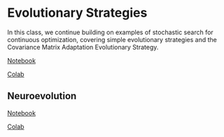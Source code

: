 # Evolutionary Strategies

In this class, we continue building on examples of stochastic search for
continuous optimization, covering simple evolutionary strategies and the
Covariance Matrix Adaptation Evolutionary Strategy.

[Notebook](https://github.com/SupaeroDataScience/stochastic/blob/master/notebooks/Evolutionary%20Strategies.ipynb)

[Colab](https://colab.research.google.com/github/SupaeroDataScience/stochastic/blob/master/notebooks/Evolutionary%20Strategies.ipynb)

## Neuroevolution

[Notebook](https://github.com/SupaeroDataScience/stochastic/blob/master/notebooks/Neuroevolution.ipynb)

[Colab](https://colab.research.google.com/github/SupaeroDataScience/stochastic/blob/master/notebooks/Neuroevolution.ipynb)

